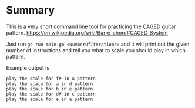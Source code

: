 # Summary

This is a very short command line tool for practicing the CAGED guitar pattern.
https://en.wikipedia.org/wiki/Barre_chord#CAGED_System

Just run `go run main.go <NumberOfIterations>` and it will print out the given number of instructions and tell you what to scale you should play in which pattern. 

Example output is
```
play the scale for f# in a pattern
play the scale for a in d pattern
play the scale for b in e pattern
play the scale for d# in c pattern
play the scale for e in a pattern
```
